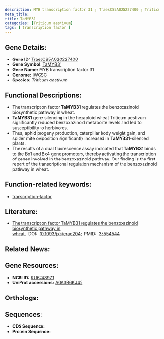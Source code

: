 ```yaml
---
description: MYB transcription factor 31 ; TraesCS5A02G227400 ; Triticum aestivum
meta_title:
title: TaMYB31
categories: [Triticum aestivum]
tags: [ transcription factor ]
---
```


## Gene Details:
- **Gene ID:** [TraesCS5A02G227400]()
- **Gene Symbol:** <u>TaMYB31</u>
- **Gene Name:** MYB transcription factor 31
- **Genome:** [IWGSC]()
- **Species:** *Triticum aestivum*

## Functional Descriptions:
   - The transcription factor **TaMYB31** regulates the benzoxazinoid biosynthetic pathway in wheat.
   - **TaMYB31** gene silencing in the hexaploid wheat Triticum aestivum significantly reduced benzoxazinoid metabolite levels and led to susceptibility to herbivores.
   - Thus, aphid progeny production, caterpillar body weight gain, and spider mite oviposition significantly increased in **TaMYB31**-silenced plants.
   - The results of a dual fluorescence assay indicated that **TaMYB31** binds to the Bx1 and Bx4 gene promoters, thereby activating the transcription of genes involved in the benzoxazinoid pathway. Our finding is the first report of the transcriptional regulation mechanism of the benzoxazinoid pathway in wheat.

## Function-related keywords:
   - [transcription-factor](/tags/transcription-factor/)

## Literature:
   - [The transcription factor TaMYB31 regulates the benzoxazinoid biosynthetic pathway in wheat.](https://doi.org/10.1093/jxb/erac204)&nbsp;&nbsp;DOI:&nbsp;&nbsp;[10.1093/jxb/erac204](https://doi.org/10.1093/jxb/erac204);&nbsp;&nbsp;PMID:&nbsp;&nbsp;[35554544](https://pubmed.ncbi.nlm.nih.gov/35554544/)

## Related News:

## Gene Resources:
- **NCBI ID:**  [KU674897.1](https://www.ncbi.nlm.nih.gov/gene/?term=KU674897.1)
- **UniProt accessions:**  [A0A3B6KJ42](https://www.uniprot.org/uniprotkb/A0A3B6KJ42/entry)

## Orthologs:

## Sequences:
- **CDS Sequence:**
- **Protein Sequence:**
